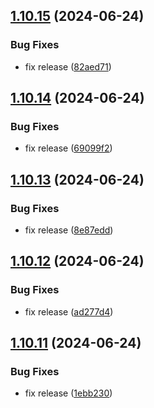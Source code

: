 ## [1.10.15](https://github.com/hattaalfaritzy/hzy-ui/compare/v1.10.14...v1.10.15) (2024-06-24)


### Bug Fixes

* fix release ([82aed71](https://github.com/hattaalfaritzy/hzy-ui/commit/82aed71059d49adfeb48edc925d064b957c549a2))



## [1.10.14](https://github.com/hattaalfaritzy/hzy-ui/compare/v1.10.13...v1.10.14) (2024-06-24)


### Bug Fixes

* fix release ([69099f2](https://github.com/hattaalfaritzy/hzy-ui/commit/69099f25eefb4cd8ff110601b9664f6fbd5e0751))



## [1.10.13](https://github.com/hattaalfaritzy/hzy-ui/compare/v1.10.12...v1.10.13) (2024-06-24)


### Bug Fixes

* fix release ([8e87edd](https://github.com/hattaalfaritzy/hzy-ui/commit/8e87edd1e29dfb6d0bc18a50a0d263056ec01c08))



## [1.10.12](https://github.com/hattaalfaritzy/hzy-ui/compare/v1.10.11...v1.10.12) (2024-06-24)


### Bug Fixes

* fix release ([ad277d4](https://github.com/hattaalfaritzy/hzy-ui/commit/ad277d4e4a1a2175f410ad0b6cb92b80e922df5b))



## [1.10.11](https://github.com/hattaalfaritzy/hzy-ui/compare/v1.10.10...v1.10.11) (2024-06-24)


### Bug Fixes

* fix release ([1ebb230](https://github.com/hattaalfaritzy/hzy-ui/commit/1ebb230d5c6e14062fd33c4e77f45c763b6f90a6))



